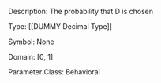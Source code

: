 Description: The probability that D is chosen

Type: [[DUMMY Decimal Type]]

Symbol: None

Domain: [0, 1]

Parameter Class: Behavioral

